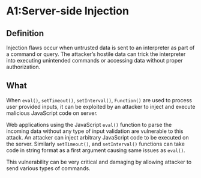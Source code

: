 # A1:Server-side Injection

## Definition

 Injection flaws occur when untrusted data is sent 
 to an interpreter as part of a command or query. 
 The attacker’s hostile data can trick the interpreter 
 into executing unintended commands or accessing data without proper authorization. 

 ## What

When `eval()`, `setTimeout()`, `setInterval()`, `Function()` are used to process user provided inputs, it can be exploited by an attacker to inject and execute malicious JavaScript code on server. 

Web applications using the JavaScript `eval()` function to parse the incoming data without any type of input validation are vulnerable to this attack. An attacker can inject arbitrary JavaScript code to be executed on the server. Similarly `setTimeout()`, and `setInterval()` functions can take code in string format as a first argument causing same issues as `eval()`.

This vulnerability can be very critical and damaging by allowing attacker to send various types of commands.